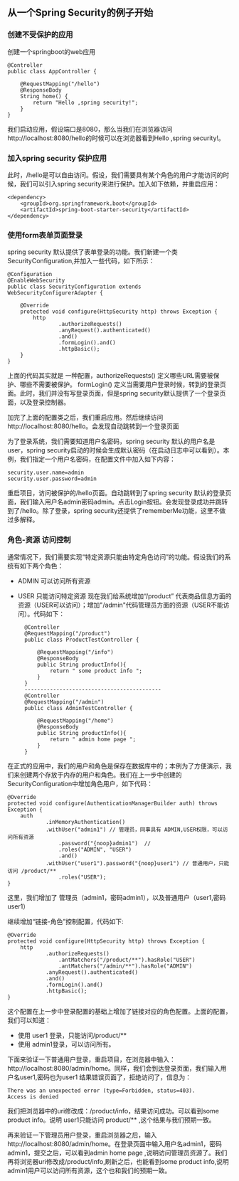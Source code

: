 

## 从一个Spring Security的例子开始
### 创建不受保护的应用

创建一个springboot的web应用

    @Controller
    public class AppController {
    
        @RequestMapping("/hello")
        @ResponseBody
        String home() {
            return "Hello ,spring security!";
        }
    }    
我们启动应用，假设端口是8080，那么当我们在浏览器访问http://localhost:8080/hello的时候可以在浏览器看到Hello ,spring security!。


### 加入spring security 保护应用

此时，/hello是可以自由访问。假设，我们需要具有某个角色的用户才能访问的时候，我们可以引入spring security来进行保护。加入如下依赖，并重启应用：

    <dependency>
        <groupId>org.springframework.boot</groupId>
        <artifactId>spring-boot-starter-security</artifactId>
    </dependency>

### 使用form表单页面登录

spring security 默认提供了表单登录的功能。我们新建一个类SecurityConfiguration,并加入一些代码，如下所示：

    @Configuration
    @EnableWebSecurity
    public class SecurityConfiguration extends WebSecurityConfigurerAdapter {
    
        @Override
        protected void configure(HttpSecurity http) throws Exception {
            http
                    .authorizeRequests()
                    .anyRequest().authenticated()
                    .and()
                    .formLogin().and()
                    .httpBasic();
        }
    }
上面的代码其实就是 一种配置，authorizeRequests() 定义哪些URL需要被保护、哪些不需要被保护。 formLogin() 定义当需要用户登录时候，转到的登录页面。此时，我们并没有写登录页面，但是spring security默认提供了一个登录页面，以及登录控制器。

加完了上面的配置类之后，我们重启应用。然后继续访问http://localhost:8080/hello。会发现自动跳转到一个登录页面

为了登录系统，我们需要知道用户名密码，spring security 默认的用户名是user，spring security启动的时候会生成默认密码（在启动日志中可以看到）。本例，我们指定一个用户名密码，在配置文件中加入如下内容：

    security.user.name=admin
    security.user.password=admin

重启项目，访问被保护的/hello页面。自动跳转到了spring security 默认的登录页面，我们输入用户名admin密码admin。点击Login按钮。会发现登录成功并跳转到了/hello。除了登录，spring security还提供了rememberMe功能，这里不做过多解释。

### 角色-资源 访问控制

通常情况下，我们需要实现“特定资源只能由特定角色访问”的功能。假设我们的系统有如下两个角色：

* ADMIN 可以访问所有资源
* USER 只能访问特定资源
现在我们给系统增加“/product” 代表商品信息方面的资源（USER可以访问）；增加"/admin"代码管理员方面的资源（USER不能访问）。代码如下：


        @Controller
        @RequestMapping("/product")
        public class ProductTestController {
        
            @RequestMapping("/info")
            @ResponseBody
            public String productInfo(){
                return " some product info ";
            }
        }
        -------------------------------------------
        @Controller
        @RequestMapping("/admin")
        public class AdminTestController {
        
            @RequestMapping("/home")
            @ResponseBody
            public String productInfo(){
                return " admin home page ";
            }
        }

在正式的应用中，我们的用户和角色是保存在数据库中的；本例为了方便演示，我们来创建两个存放于内存的用户和角色。我们在上一步中创建的SecurityConfiguration中增加角色用户，如下代码：

    @Override
    protected void configure(AuthenticationManagerBuilder auth) throws Exception {
        auth
                .inMemoryAuthentication()
                .withUser("admin1") // 管理员，同事具有 ADMIN,USER权限，可以访问所有资源
                    .password("{noop}admin1")  // 
                    .roles("ADMIN", "USER")
                    .and()
                .withUser("user1").password("{noop}user1") // 普通用户，只能访问 /product/**
                    .roles("USER");
    }
这里，我们增加了 管理员（admin1，密码admin1），以及普通用户（user1,密码user1）

继续增加“链接-角色”控制配置，代码如下:


	@Override
	protected void configure(HttpSecurity http) throws Exception {
		http
				.authorizeRequests()
				    .antMatchers("/product/**").hasRole("USER")
				    .antMatchers("/admin/**").hasRole("ADMIN")
				.anyRequest().authenticated()
				.and()
				.formLogin().and()
				.httpBasic();
	}
	
	
这个配置在上一步中登录配置的基础上增加了链接对应的角色配置。上面的配置，我们可以知道：

* 使用 user1 登录，只能访问/product/**
* 使用 admin1登录，可以访问所有。


下面来验证一下普通用户登录，重启项目，在浏览器中输入：http://localhost:8080/admin/home。同样，我们会到达登录页面，我们输入用户名user1,密码也为user1 结果错误页面了，拒绝访问了，信息为：


    There was an unexpected error (type=Forbidden, status=403).
    Access is denied

我们把浏览器中的uri修改成：/product/info，结果访问成功。可以看到some product info。说明 user1只能访问 product/** ,这个结果与我们预期一致。

再来验证一下管理员用户登录，重启浏览器之后，输入http://localhost:8080/admin/home。在登录页面中输入用户名admin1，密码admin1，提交之后，可以看到admin home page ,说明访问管理员资源了。我们再将浏览器uri修改成/product/info,刷新之后，也能看到some product info,说明 admin1用户可以访问所有资源，这个也和我们的预期一致。
